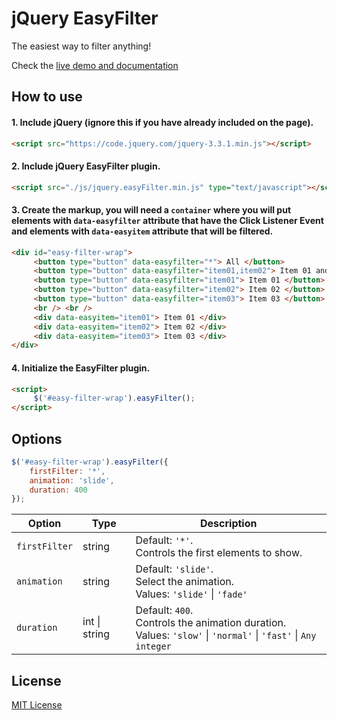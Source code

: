 # jQuery EasyFilter
The easiest way to filter anything!

Check the [live demo and documentation](https://rafaelsilva-rfs.github.io/jquery.easyfilter/)

## How to use

#### 1. Include jQuery (ignore this if you have already included on the page).
```html
<script src="https://code.jquery.com/jquery-3.3.1.min.js"></script>
```

#### 2. Include jQuery EasyFilter plugin.
```html
<script src="./js/jquery.easyFilter.min.js" type="text/javascript"></script>
```

#### 3. Create the markup, you will need a `container` where you will put elements with `data-easyfilter` attribute that have the Click Listener Event and elements with `data-easyitem` attribute that will be filtered.
```html
<div id="easy-filter-wrap">
     <button type="button" data-easyfilter="*"> All </button>
     <button type="button" data-easyfilter="item01,item02"> Item 01 and 02 </button>
     <button type="button" data-easyfilter="item01"> Item 01 </button>
     <button type="button" data-easyfilter="item02"> Item 02 </button>
     <button type="button" data-easyfilter="item03"> Item 03 </button>
     <br /> <br />
     <div data-easyitem="item01"> Item 01 </div>
     <div data-easyitem="item02"> Item 02 </div>
     <div data-easyitem="item03"> Item 03 </div>
</div>
```

#### 4. Initialize the EasyFilter plugin.
```html
<script>
     $('#easy-filter-wrap').easyFilter();
</script>
```

## Options
```javascript
$('#easy-filter-wrap').easyFilter({
    firstFilter: '*',
    animation: 'slide',
    duration: 400
});
```

| Option | Type | Description |
| --- | --- | --- |
| `firstFilter` | string | Default: `'*'`. <br> Controls the first elements to show. |
| `animation` | string | Default: `'slide'`. <br> Select the animation. <br> Values: `'slide'` \| `'fade'` |
| `duration` | int \| string | Default: `400`. <br> Controls the animation duration. <br> Values: `'slow'` \| `'normal'` \| `'fast'` \| `Any integer` |

## License
[MIT License](https://github.com/RafaelSilva-RFS/jquery.easyfilter/blob/master/LICENSE)